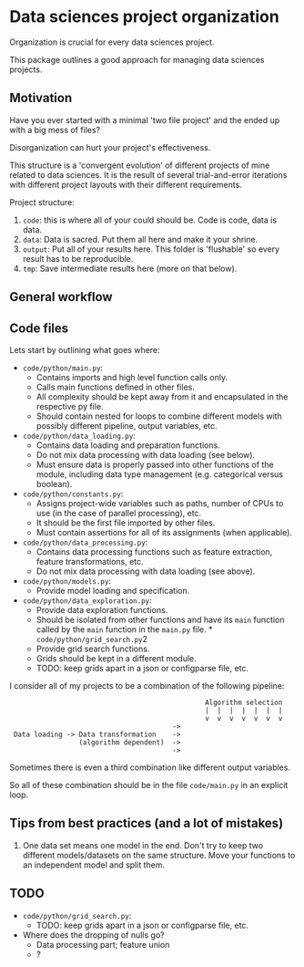 # Data sciences project organization

Organization is crucial for every data sciences project.

This package outlines a good approach for managing data sciences projects.

## Motivation

Have you ever started with a minimal 'two file project' and the ended up with
a big mess of files?

Disorganization can hurt your project's effectiveness.

This structure is a 'convergent evolution' of different projects of mine
related to data sciences. It is the result of several trial-and-error
iterations with different project layouts with their different requirements.

Project structure:

1. `code`: this is where all of your could should be. Code is code, data is
   data.
1. `data`: Data is sacred. Put them all here and make it your shrine.
1. `output`: Put all of your results here. This folder is 'flushable' so every
   result has to be reproducible.
1. `tmp`: Save intermediate results here (more on that below).

## General workflow

## Code files

Lets start by outlining what goes where:

* `code/python/main.py`:
    * Contains imports and high level function calls only.
    * Calls main functions defined in other files.
    * All complexity should be kept away from it and encapsulated in the
      respective py file.
    * Should contain nested for loops to combine different models with possibly
      different pipeline, output variables, etc.
* `code/python/data_loading.py`:
    * Contains data loading and preparation functions.
    * Do not mix data processing with data loading (see below).
    * Must ensure data is properly passed into other functions of the module,
      including data type management (e.g. categorical versus boolean).
* `code/python/constants.py`:
    * Assigns project-wide variables such as paths, number of CPUs to use (in
      the case of parallel processing), etc.
    * It should be the first file imported by other files.
    * Must contain assertions for all of its assignments (when applicable).
* `code/python/data_processing.py`:
    * Contains data processing functions such as feature extraction, feature
      transformations, etc.
    * Do not mix data processing with data loading (see above).
* `code/python/models.py`:
    * Provide model loading and specification.
* `code/python/data_exploration.py`:
    * Provide data exploration functions.
    * Should be isolated from other functions and have its `main` function
      called by the `main` function in the `main.py` file.
                                            * `code/python/grid_search.py`2
    * Provide grid search functions.
    * Grids should be kept in a different module.
    * TODO: keep grids apart in a json or configparse file, etc.

I consider all of my projects to be a combination of the following pipeline:

~~~~~~
                                                Algorithm selection
                                                |  |  |  |  |  |  |
                                                v  v  v  v  v  v  v
                                        ->
 Data loading -> Data transformation    ->
                 (algorithm dependent)  ->
                                        ->
~~~~~~

Sometimes there is even a third combination like different output variables.

So all of these combination should be in the file `code/main.py` in an explicit
loop.


## Tips from best practices (and a lot of mistakes)

1. One data set means one model in the end. Don't try to keep two different
   models/datasets on the same structure. Move your functions to an independent
   model and split them.

## TODO

* `code/python/grid_search.py`: 
    * TODO: keep grids apart in a json or configparse file, etc.
* Where does the dropping of nulls go?
    * Data processing part; feature union
    * ?
